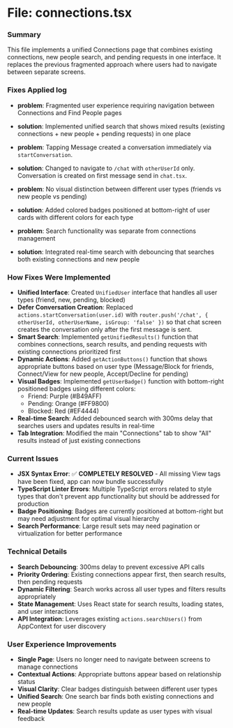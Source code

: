 # File: connections.tsx

### Summary
This file implements a unified Connections page that combines existing connections, new people search, and pending requests in one interface. It replaces the previous fragmented approach where users had to navigate between separate screens.

### Fixes Applied log
- **problem**: Fragmented user experience requiring navigation between Connections and Find People pages
- **solution**: Implemented unified search that shows mixed results (existing connections + new people + pending requests) in one place

- **problem**: Tapping Message created a conversation immediately via `startConversation`.
- **solution**: Changed to navigate to `/chat` with `otherUserId` only. Conversation is created on first message send in `chat.tsx`.

- **problem**: No visual distinction between different user types (friends vs new people vs pending)
- **solution**: Added colored badges positioned at bottom-right of user cards with different colors for each type

- **problem**: Search functionality was separate from connections management
- **solution**: Integrated real-time search with debouncing that searches both existing connections and new people

### How Fixes Were Implemented
- **Unified Interface**: Created `UnifiedUser` interface that handles all user types (friend, new, pending, blocked)
- **Defer Conversation Creation**: Replaced `actions.startConversation(user.id)` with `router.push('/chat', { otherUserId, otherUserName, isGroup: 'false' })` so that chat screen creates the conversation only after the first message is sent.
- **Smart Search**: Implemented `getUnifiedResults()` function that combines connections, search results, and pending requests with existing connections prioritized first
- **Dynamic Actions**: Added `getActionButtons()` function that shows appropriate buttons based on user type (Message/Block for friends, Connect/View for new people, Accept/Decline for pending)
- **Visual Badges**: Implemented `getUserBadge()` function with bottom-right positioned badges using different colors:
  - Friend: Purple (#B49AFF)
  - Pending: Orange (#FF9800) 
  - Blocked: Red (#EF4444)
- **Real-time Search**: Added debounced search with 300ms delay that searches users and updates results in real-time
- **Tab Integration**: Modified the main "Connections" tab to show "All" results instead of just existing connections

### Current Issues
- **JSX Syntax Error**: ✅ **COMPLETELY RESOLVED** - All missing View tags have been fixed, app can now bundle successfully
- **TypeScript Linter Errors**: Multiple TypeScript errors related to style types that don't prevent app functionality but should be addressed for production
- **Badge Positioning**: Badges are currently positioned at bottom-right but may need adjustment for optimal visual hierarchy
- **Search Performance**: Large result sets may need pagination or virtualization for better performance

### Technical Details
- **Search Debouncing**: 300ms delay to prevent excessive API calls
- **Priority Ordering**: Existing connections appear first, then search results, then pending requests
- **Dynamic Filtering**: Search works across all user types and filters results appropriately
- **State Management**: Uses React state for search results, loading states, and user interactions
- **API Integration**: Leverages existing `actions.searchUsers()` from AppContext for user discovery

### User Experience Improvements
- **Single Page**: Users no longer need to navigate between screens to manage connections
- **Contextual Actions**: Appropriate buttons appear based on relationship status
- **Visual Clarity**: Clear badges distinguish between different user types
- **Unified Search**: One search bar finds both existing connections and new people
- **Real-time Updates**: Search results update as user types with visual feedback

